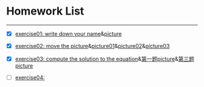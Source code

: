 # Homework List
------


- [x] [exercise01: write down your name](https://github.com/paaaaaan/Computational_physics_2015301500280/blob/master/temp.py)&[picture](https://github.com/paaaaaan/Computational_physics_2015301500280/blob/master/picture.png)


- [x] [exercise02: move the picture](https://github.com/paaaaaan/Computational_physics_2015301500280/blob/master/temp.py)&[picture01](https://github.com/paaaaaan/Computational_physics_2015301500280/blob/master/picture01.png)&[picture02](https://github.com/paaaaaan/Computational_physics_2015301500280/blob/master/picture02.png)&[picture03](https://github.com/paaaaaan/Computational_physics_2015301500280/blob/master/picture03.png)


- [x] [exercise03: compute the solution to the equation](https://github.com/paaaaaan/Computational_physics_2015301500280/blob/master/exercise03)&[第一题picture](https://github.com/paaaaaan/Computational_physics_2015301500280/blob/master/exercise03.picture1.png)&[第三题picture](https://github.com/paaaaaan/Computational_physics_2015301500280/blob/master/exercise03.picture2.png)


- [ ] [exercise04:   ](https://github.com/paaaaaan/Computational_physics_2015301500280/blob/master/exercise04)
